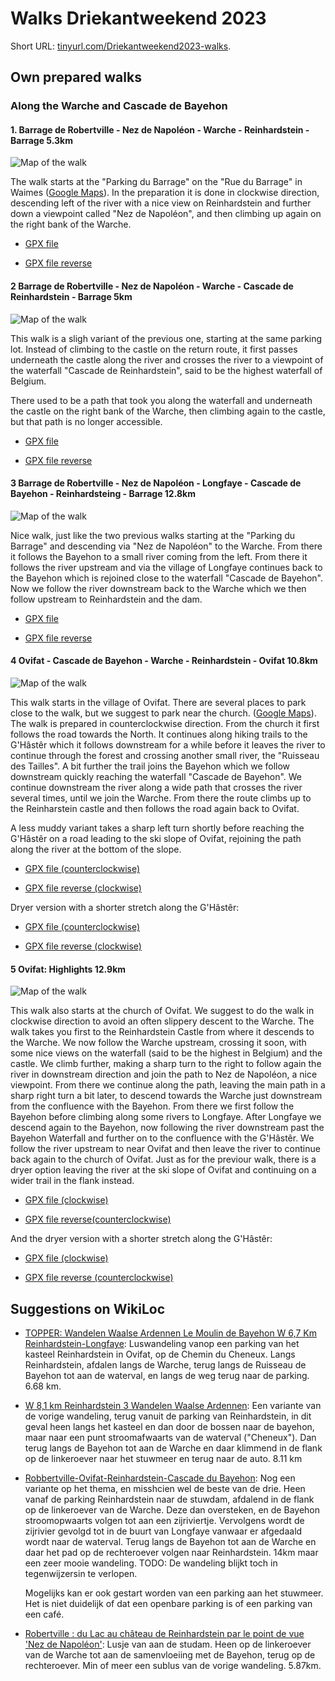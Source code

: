 # Walks Driekantweekend 2023

Short URL: [tinyurl.com/Driekantweekend2023-walks](https://tinyurl.com/Driekantweekend2023-walks).

## Own prepared walks

### Along the Warche and Cascade de Bayehon

#### 1. Barrage de Robertville - Nez de Napoléon - Warche - Reinhardstein - Barrage 5.3km

![Map of the walk](IMG/1%20Barrage%20-%20Nez%20de%20Napoléon%20-%20Warche%20-%20Reinhardstein%20-%20Barrage%205.3km.png)

The walk starts at the "Parking du Barrage" on the "Rue du Barrage" in Waimes 
([Google Maps](https://maps.app.goo.gl/U1Si78SnUABfxykF7)). In the preparation it
is done in clockwise direction, descending left of the river with a nice view on 
Reinhardstein and further down a viewpoint called "Nez de Napoléon", and then climbing
up again on the right bank of the Warche.

-   [GPX file](GPX/1a%20Barrage%20-%20Nez%20de%20Napoléon%20-%20Warche%20-%20Reinhardstein%20-%20Barrage%205.3km.gpx)

-   [GPX file reverse](GPX/1b%20Barrage%20-%20Reinhardstein%20-%20Warche%20-%20Nez%20de%20Napoléon%20-%20Barrage%205.3km.gpx)


#### 2 Barrage de Robertville - Nez de Napoléon - Warche - Cascade de Reinhardstein - Barrage 5km

![Map of the walk](IMG/2%20Barrage%20-%20Nez%20de%20Napoléon%20-%20Warche%20-%20Cascade%20de%20Reinhardstein%20-%20Barrage%205km.png)

This walk is a sligh variant of the previous one, starting at the same parking lot. 
Instead of climbing to the castle on the return route, it first passes underneath the castle 
along the river and crosses the river to a viewpoint of the waterfall "Cascade de Reinhardstein",
said to be the highest waterfall of Belgium.

There used to be a path that took you along the waterfall and underneath the castle on the right 
bank of the Warche, then climbing again to the castle, but that path is no longer accessible.

-   [GPX file](GPX/2a%20Barrage%20-%20Nez%20de%20Napoléon%20-%20Warche%20-%20Cascade%20de%20Reinhardstein%20-%20Barrage%205km.gpx)

-   [GPX file reverse](GPX/2b%20Barrage%20-%20Cascade%20de%20Reinharstein%20-%20Warche%20-%20Nez%20de%20Napoléon%20-%20Barrage%205km.gpx)


#### 3 Barrage de Robertville - Nez de Napoléon - Longfaye - Cascade de Bayehon - Reinhardsteing - Barrage 12.8km

![Map of the walk](IMG/3%20Barrage%20-%20Nez%20de%20Napoléon%20-%20Warche%20-%20Longfaye%20-%20Cascade%20de%20Bayehon%20-%20Reinhardstein%20-%20Barrage%2012.8km.png)

Nice walk, just like the two previous walks starting at the "Parking du Barrage" and descending
via "Nez de Napoléon" to the Warche. From there it follows the Bayehon to a small river coming
from the left. From there it follows the river upstream and via the village of Longfaye continues
back to the Bayehon which is rejoined close to the waterfall "Cascade de Bayehon". Now we 
follow the river downstream back to the Warche which we then follow upstream to Reinhardstein
and the dam.

-   [GPX file](GPX/3a%20Barrage%20-%20Nez%20de%20Napoléon%20-%20Warche%20-%20Longfaye%20-%20Cascade%20de%20Bayehon%20-%20Reinhardstein%20-%20Barrage%2012.8km.gpx)

-   [GPX file reverse](GPX/3b%20Barrage%20-%20Reinhardstein%20-%20Cascade%20de%20Bayehon%20-%20Longfaye%20-%20Warche%20-%20Nez%20de%20Napoléon%20-%20Barrage%2012.8km.gpx)


#### 4 Ovifat - Cascade de Bayehon - Warche - Reinhardstein - Ovifat 10.8km

![Map of the walk](IMG/4%20Ovifat%20-%20Cascade%20de%20Bayehon%20-%20Warche%20-%20Reinhardstein%20-%20Ovifat%2010.8km.png)

This walk starts in the village of Ovifat. There are several places to park close to the 
walk, but we suggest to park near the church. 
([Google Maps](https://maps.app.goo.gl/CGjhW9EbQZhowUC18)).
The walk is prepared in counterclockwise direction. From the church
it first follows the road towards the North. It continues along hiking trails to the 
G'Hâstêr which it follows downstream for a while before it leaves the river to continue through the forest and crossing another small river, the "Ruisseau des Tailles". A bit further
the trail joins the Bayehon which we follow downstream quickly reaching the waterfall
"Cascade de Bayehon". 
We continue downstream the river along a wide path that crosses the river several times,
until we join the Warche. From there the route climbs up to the Reinharstein castle
and then follows the road again back to Ovifat.

A less muddy variant takes a sharp left turn shortly before reaching the G'Hâstêr on a road leading
to the ski slope of Ovifat, rejoining the path along the river at the bottom of the slope.

-   [GPX file (counterclockwise)](GPX/4a%20Ovifat%20-%20Cascade%20de%20Bayehon%20-%20Warche%20-%20Reinhardstein%20-%20Ovifat%2010.8km.gpx)

-   [GPX file reverse (clockwise)](GPX/4b%20Ovifat%20-%20Reinhardstein%20-%20Warche%20-%20Cascade%20de%20Bayehon%20-%20Ovifat%2010.8km.gpx)

Dryer version with a shorter stretch along the G'Hâstêr:

-   [GPX file (counterclockwise)](GPX/4a%20bis%20Ovifat%20-%20Cascade%20de%20Bayehon%20-%20Warche%20-%20Reinhardstein%20-%20Ovifat%2010.7km.gpx)

-   [GPX file reverse (clockwise)](GPX/4b%20bis%20Ovifat%20-%20Reinhardstein%20-%20Warche%20-%20Cascade%20de%20Bayehon%20-%20Ovifat%2010.7km.gpx)


#### 5 Ovifat: Highlights 12.9km

![Map of the walk](IMG/5%20Ovifat%20-%20Highlights%20(clockwise)%2012.9km.png)

This walk also starts at the church of Ovifat. We suggest to do the walk in clockwise direction to avoid an
often slippery descent to the Warche. The walk takes you first to the Reinhardstein Castle from where it descends
to the Warche. We now follow the Warche upstream, crossing it soon, with some nice views on the waterfall (said to
be the highest in Belgium) and the castle. We climb further, making a sharp turn to the right to follow again the
river in downstream direction and join the path to Nez de Napoléon, a nice viewpoint. From there we continue along the 
path, leaving the main path in a sharp right turn a bit later, to descend towards the Warche just downstream from
the confluence with the Bayehon. From there we first follow the Bayehon before climbing along some rivers to Longfaye.
After Longfaye we descend again to the Bayehon, now following the river downstream past the Bayehon Waterfall and
further on to the confluence with the G'Hâstêr. We follow the river upstream to near Ovifat and then leave the river
to continue back again to the church of Ovifat. Just as for the previour walk, there is a dryer option leaving the river
at the ski slope of Ovifat and continuing on a wider trail in the flank instead.

-   [GPX file (clockwise)](GPX/5a%20Ovifat%20-%20Highlights%20(clockwise)%2012.9km.gpx)

-   [GPX file reverse(counterclockwise)](GPX/5b%20Ovifat%20-%20Highlights%20(counterclockwise)%2012.9km.gpx)

And the dryer version with a shorter stretch along the G'Hâstêr:

-   [GPX file (clockwise)](GPX/5a%20bis%20Ovifat%20-%20Highlights%20(clockwise)%2012.8km.gpx)

-   [GPX file reverse (counterclockwise)](GPX/5a%20bis%20Ovifat%20-%20Highlights%20(clockwise)%2012.8km.gpx)

## Suggestions on WikiLoc

-   [TOPPER: Wandelen Waalse Ardennen Le Moulin de Bayehon W 6,7 Km Reinhardstein-Longfaye](https://www.wikiloc.com/hiking-trails/topper-wandelen-waalse-ardennen-le-moulin-de-bayehon-w-6-7-km-reinhardstein-longfaye-32679313):
    Luswandeling vanop een parking van het kasteel Reinhardstein in Ovifat, op de Chemin du Cheneux. Langs Reinhardstein,
    afdalen langs de Warche, terug langs de Ruisseau de Bayehon tot aan de waterval, en langs de weg terug naar de parking.
    6.68 km.

-   [W 8,1 km Reinhardstein 3 Wandelen Waalse Ardennen](https://www.wikiloc.com/hiking-trails/w-8-1-km-reinhardstein-3-wandelen-waalse-ardennen-18502849):
    Een variante van de vorige wandeling, terug vanuit de parking van Reinhardstein, in dit geval heen langs het kasteel
    en dan door de bossen naar de bayehon, maar naar een punt stroomafwaarts van de waterval ("Cheneux").
    Dan terug langs de Bayehon tot aan de Warche en daar klimmend in de flank op de linkeroever naar het
    stuwmeer en terug naar de auto. 8.11 km

-   [Robbertville-Ovifat-Reinhardstein-Cascade du Bayehon](https://www.wikiloc.com/hiking-trails/robbertville-ovifat-reinhardstein-cascade-du-bayehon-37321717):
    Nog een variante op het thema, en misshcien wel de beste van de drie. Heen vanaf de parking Reinhardstein
    naar de stuwdam, afdalend in de flank op de linkeroever van de Warche. Deze dan oversteken,
    en de Bayehon stroomopwaarts volgen tot aan een zijriviertje. Vervolgens wordt de zijrivier
    gevolgd tot in de buurt van Longfaye vanwaar er afgedaald wordt naar de waterval.
    Terug langs de Bayehon tot aan de Warche en daar het pad op de rechteroever volgen naar Reinhardstein.
    14km maar een zeer mooie wandeling.
    TODO: De wandeling blijkt toch in tegenwijzersin te verlopen.

    Mogelijks kan er ook gestart worden van een parking aan het stuwmeer. Het is niet duidelijk of dat een
    openbare parking is of een parking van een café.

-   [Robertville : du Lac au château de Reinhardstein par le point de vue 'Nez de Napoléon'](https://www.wikiloc.com/hiking-trails/robertville-du-lac-au-chateau-de-reinhardstein-par-le-point-de-vue-nez-de-napoleon-53152719):
    Lusje van aan de studam. Heen op de linkeroever van de Warche tot aan de samenvloeiing met de Bayehon,
    terug op de rechteroever. Min of meer een sublus van de vorige wandeling. 5.87km.
